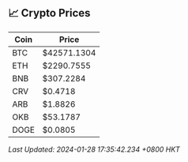 ## 📈 Crypto Prices

| Coin | Price |
| ---- | ----- |
| BTC | $42571.1304 |
| ETH | $2290.7555 |
| BNB | $307.2284 |
| CRV | $0.4718 |
| ARB | $1.8826 |
| OKB | $53.1787 |
| DOGE | $0.0805 |

_Last Updated: 2024-01-28 17:35:42.234 +0800 HKT_